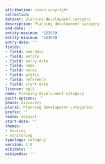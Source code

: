 ```yaml
---
attribution: crown-copyright
collection:
dataset: planning-development-category
description: Planning development category
end-date: ''
entity-maximum: '623999'
entity-minimum: '623000'
entry-date: ''
fields:
- field: end-date
- field: entity
- field: entry-date
- field: name
- field: notes
- field: prefix
- field: reference
- field: start-date
licence: ogl3
name: Planning development category
paint-options: ''
phase: discovery
plural: Planning development categories
prefix: ''
realm: dataset
start-date: ''
themes:
- housing
- monitoring
typology: category
version: 1.0
wikidata: ''
wikipedia: ''
---
```

